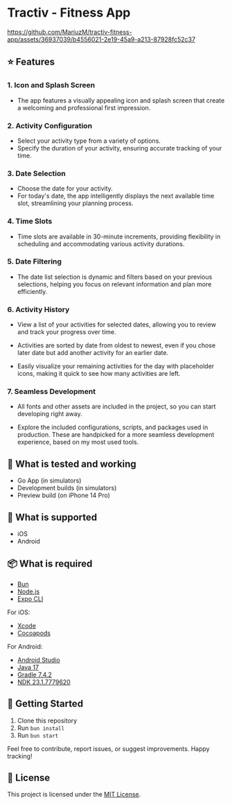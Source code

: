 # Tractiv - Fitness App

https://github.com/MariuzM/tractiv-fitness-app/assets/36937039/b4556021-2e19-45a9-a213-87928fc52c37

## ⭐️ Features

### 1. Icon and Splash Screen

- The app features a visually appealing icon and splash screen that create a welcoming and
  professional first impression.

### 2. Activity Configuration

- Select your activity type from a variety of options.
- Specify the duration of your activity, ensuring accurate tracking of your time.

### 3. Date Selection

- Choose the date for your activity.
- For today's date, the app intelligently displays the next available time slot, streamlining your
  planning process.

### 4. Time Slots

- Time slots are available in 30-minute increments, providing flexibility in scheduling and
  accommodating various activity durations.

### 5. Date Filtering

- The date list selection is dynamic and filters based on your previous selections, helping you
  focus on relevant information and plan more efficiently.

### 6. Activity History

- View a list of your activities for selected dates, allowing you to review and track your progress
  over time.

- Activities are sorted by date from oldest to newest, even if you chose later date but add another
  activity for an earlier date.

- Easily visualize your remaining activities for the day with placeholder icons, making it quick to
  see how many activities are left.

### 7. Seamless Development

- All fonts and other assets are included in the project, so you can start developing right away.

- Explore the included configurations, scripts, and packages used in production. These are
  handpicked for a more seamless development experience, based on my most used tools.

## 🔧 What is tested and working

- Go App (in simulators)
- Development builds (in simulators)
- Preview build (on iPhone 14 Pro)

## 📱 What is supported

- iOS
- Android

## 📦 What is required

- [Bun](https://bun.sh/)
- [Node.js](https://nodejs.org/en/)
- [Expo CLI](https://docs.expo.io/versions/latest/workflow/expo-cli/)

For iOS:

- [Xcode](https://developer.apple.com/xcode/)
- [Cocoapods](https://cocoapods.org/)

For Android:

- [Android Studio](https://developer.android.com/studio)
- [Java 17](https://www.azul.com/downloads)
- [Gradle 7.4.2](https://gradle.org/next-steps/?version=7.4.2&format=all)
- [NDK 23.1.7779620](https://developer.android.com/ndk/downloads/older_releases)

## 🚀 Getting Started

1. Clone this repository
2. Run `bun install`
3. Run `bun start`

Feel free to contribute, report issues, or suggest improvements. Happy tracking!

## 📄 License

This project is licensed under the [MIT License](LICENSE.md).
